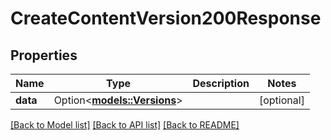 # CreateContentVersion200Response

## Properties

Name | Type | Description | Notes
------------ | ------------- | ------------- | -------------
**data** | Option<[**models::Versions**](Versions.md)> |  | [optional]

[[Back to Model list]](../README.md#documentation-for-models) [[Back to API list]](../README.md#documentation-for-api-endpoints) [[Back to README]](../README.md)


